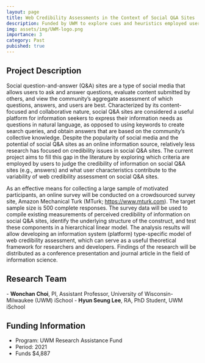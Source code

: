 ```yaml
---
layout: page
title: Web Credibility Assessments in the Context of Social Q&A Sites
description: Funded by UWM to explore cues and heuristics employed users in their credibility assessments of information on social Q&A sites. 2021 ($4,887)
img: assets/img/UWM-logo.png
importance: 3
category: Past
pubished: true
---
```


<h2>Project Description</h2>
Social question-and-answer (Q&A) sites are a type of social media that allows users to ask and answer questions, evaluate content submitted by others, and view the community’s aggregate assessment of which questions, answers, and users are best. Characterized by its content-focused and collaborative nature, social Q&A sites are considered a useful platform for information seekers to express their information needs as questions in natural language, as opposed to using keywords to create search queries, and obtain answers that are based on the community’s collective knowledge. Despite the popularity of social media and the potential of social Q&A sites as an online information source, relatively less research has focused on credibility issues in social Q&A sites. The current project aims to fill this gap in the literature by exploring which criteria are employed by users to judge the credibility of information on social Q&A sites (e.g., answers) and what user characteristics contribute to the variability of web credibility assessment on social Q&A sites.

As an effective means for collecting a large sample of motivated participants, an online survey will be conducted on a crowdsourced survey site, Amazon Mechanical Turk (MTurk; https://www.mturk.com). The target sample size is 500 complete responses. The survey data will be used to compile existing measurements of perceived credibility of information on social Q&A sites, identify the underlying structure of the construct, and test these components in a hierarchical linear model. The analysis results will allow developing an information system (platform) type-specific model of web credibility assessment, which can serve as a useful theoretical framework for researchers and developers. Findings of the research will be distributed as a conference presentation and journal article in the field of information science.

<h2>Research Team</h2>
- <b>Wonchan Choi</b>, PI, Assistant Professor, University of Wisconsin-Milwaukee (UWM) iSchool
- <b>Hyun Seung Lee</b>, RA, PhD Student, UWM iSchool

<h2>Funding Information</h2>

- Program: UWM Research Assistance Fund
- Period: 2021
- Funds $4,887
